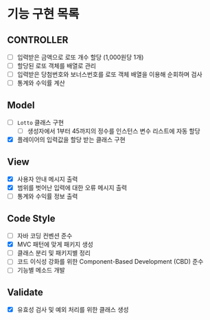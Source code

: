 # 기능 구현 목록

## CONTROLLER
- [ ] 입력받은 금액으로 로또 개수 할당 (1,000원당 1개)
- [ ] 할당된 로또 객체를 배열로 관리
- [ ] 입력받은 당첨번호와 보너스번호를 로또 객체 배열을 이용해 순회하며 검사
- [ ] 통계와 수익률 계산

## Model
- [ ] `Lotto` 클래스 구현
  - [ ] 생성자에서 1부터 45까지의 정수를 인스턴스 변수 리스트에 자동 할당
- [x] 플레이어의 입력값을 할당 받는 클래스 구현

## View
- [x] 사용자 안내 메시지 출력
- [x] 범위를 벗어난 입력에 대한 오류 메시지 출력
- [ ] 통계와 수익률 정보 출력

## Code Style
- [ ] 자바 코딩 컨벤션 준수
- [x] MVC 패턴에 맞게 패키지 생성
- [ ] 클래스 분리 및 패키지별 정리
- [ ] 코드 이식성 강화를 위한 Component-Based Development (CBD) 준수
- [ ] 기능별 메소드 개발

## Validate
- [x] 유효성 검사 및 예외 처리를 위한 클래스 생성